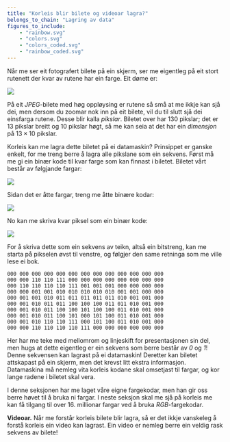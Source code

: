 ```yaml
---
title: "Korleis blir bilete og videoar lagra?"
belongs_to_chain: "Lagring av data"
figures_to_include:
	- "rainbow.svg"
	- "colors.svg"
	- "colors_coded.svg"
	- "rainbow_coded.svg"
---
```


Når me ser eit fotografert bilete på ein skjerm, ser me eigentleg på eit stort rutenett der kvar av rutene har ein farge. Eit døme er:

<img src="/media/markdowncontent/assosiated_files/rainbow.svg">

På eit *JPEG*-bilete med høg oppløysing er rutene så små at me ikkje kan sjå dei, men dersom du zoomar nok inn på eit bilete, vil du til slutt sjå dei einsfarga rutene. Desse blir kalla *pikslar*. Biletet over har 130 pikslar; det er 13 pikslar breitt og 10 pikslar høgt, så me kan seia at det har ein *dimensjon* på $13\times 10$ pikslar.

Korleis kan me lagra dette biletet på ei datamaskin? Prinsippet er ganske enkelt, for me treng berre å lagra alle pikslane som ein sekvens. Først må me gi ein binær kode til kvar farge som kan finnast i biletet. Biletet vårt består av følgjande fargar:

<img src="/media/markdowncontent/assosiated_files/colors.svg">

Sidan det er åtte fargar, treng me åtte binære kodar:

<img src="/media/markdowncontent/assosiated_files/colors_coded.svg">

No kan me skriva kvar piksel som ein binær kode:

<img src="/media/markdowncontent/assosiated_files/rainbow_coded.svg">

For å skriva dette som ein sekvens av teikn, altså ein bitstreng, kan me starta på pikselen øvst til venstre, og følgjer den same retninga som me ville lese ei bok.

```
000 000 000 000 000 000 000 000 000 000 000 000 000 
000 000 110 110 111 000 000 000 000 000 000 000 000 
000 110 110 110 110 111 001 001 001 000 000 000 000
000 000 001 001 010 010 010 010 010 001 001 000 000
000 001 001 010 011 011 011 011 011 010 001 001 000
000 001 010 011 011 100 100 100 011 011 010 001 000
000 001 010 011 100 100 101 100 100 011 010 001 000
000 001 010 011 100 101 000 101 100 011 010 001 000
000 001 010 110 110 111 000 101 100 011 010 001 000
000 000 110 110 110 110 111 000 000 000 000 000 000
```

Her har me teke med mellomrom og linjeskift for presentasjonen sin del, men hugs at dette eigentleg er ein sekvens som berre består av *0* og *1*! Denne sekvensen kan lagrast på ei datamaskin! Deretter kan biletet attskapast på ein skjerm, men det krevst litt ekstra informasjon. Datamaskina må nemleg vita korleis kodane skal omsetjast til fargar, og kor lange radene i biletet skal vera.

I denne seksjonen har me laget våre eigne fargekodar, men han gir oss berre høvet til å bruka ni fargar. I neste seksjon skal me sjå på korleis me kan få tilgang til over 16. millionar fargar ved å bruka *RGB*-fargekodar.

**Videoar.** Når me forstår korleis bilete blir lagra, så er det ikkje vanskeleg å forstå korleis ein video kan lagrast. Ein video er nemleg berre ein veldig rask sekvens av bilete!

